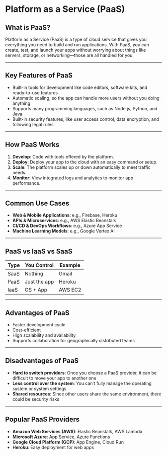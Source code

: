 # Platform as a Service (PaaS)

## What is PaaS?

Platform as a Service (PaaS) is a type of cloud service that gives you everything you need to build and run applications. With PaaS, you can create, test, and launch your apps without worrying about things like servers, storage, or networking—those are all handled for you.

---

## Key Features of PaaS

- Built-in tools for development like code editors, software kits, and ready-to-use features
- Automatic scaling, so the app can handle more users without you doing anything
- Supports many programming languages, such as Node.js, Python, and Java
- Built-in security features, like user access control, data encryption, and following legal rules

---

## How PaaS Works

1. **Develop**: Code with tools offered by the platform.
2. **Deploy**: Deploy your app to the cloud with an easy command or setup.
3. **Scale**: The platform scales up or down automatically to meet traffic needs.
4. **Monitor**: View integrated logs and analytics to monitor app performance.

---

## Common Use Cases

- **Web & Mobile Applications**: e.g., Firebase, Heroku
- **APIs & Microservices**: e.g., AWS Elastic Beanstalk
- **CI/CD & DevOps Workflows**: e.g., Azure App Service
- **Machine Learning Models**: e.g., Google Vertex AI

---

## PaaS vs IaaS vs SaaS

| Type | You Control        | Example         |
|------|--------------------|------------------|
| SaaS | Nothing            | Gmail            |
| PaaS | Just the app       | Heroku           |
| IaaS | OS + App           | AWS EC2          |

---

## Advantages of PaaS

- Faster development cycle 
- Cost-efficient
- High scalability and availability
- Supports collaboration for geographically distributed teams

---

## Disadvantages of PaaS

- **Hard to switch providers**: Once you choose a PaaS provider, it can be difficult to move your app to another one
- **Less control over the system**: You can’t fully manage the operating system or system settings
- **Shared resources**: Since other users share the same environment, there could be security risks

---

## Popular PaaS Providers

- **Amazon Web Services (AWS)**: Elastic Beanstalk, AWS Lambda
- **Microsoft Azure**: App Service, Azure Functions
- **Google Cloud Platform (GCP)**: App Engine, Cloud Run
- **Heroku**: Easy deployment for web apps

